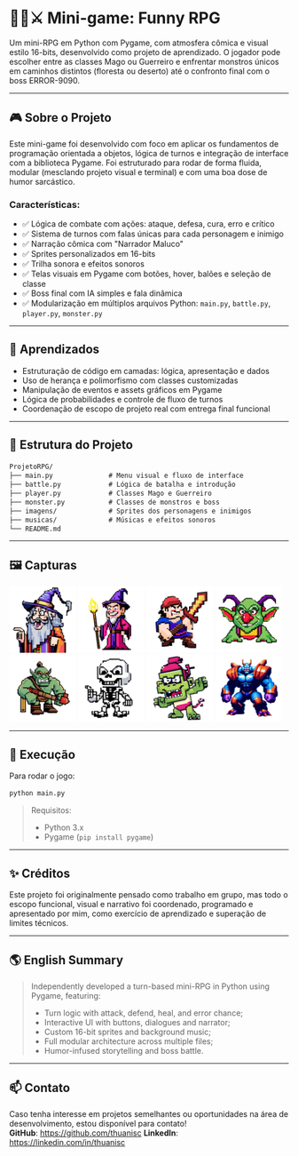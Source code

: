 
# 🧙‍♀️⚔️ Mini-game: Funny RPG
Um mini-RPG em Python com Pygame, com atmosfera cômica e visual estilo 16-bits, desenvolvido como projeto de aprendizado.
O jogador pode escolher entre as classes Mago ou Guerreiro e enfrentar monstros únicos em caminhos distintos (floresta ou deserto) até o confronto final com o boss ERROR-9090.

---

## 🎮 Sobre o Projeto
Este mini-game foi desenvolvido com foco em aplicar os fundamentos de programação orientada a objetos, lógica de turnos e integração de interface com a biblioteca Pygame.
Foi estruturado para rodar de forma fluida, modular (mesclando projeto visual e terminal) e com uma boa dose de humor sarcástico.

### Características:
- ✅ Lógica de combate com ações: ataque, defesa, cura, erro e crítico
- ✅ Sistema de turnos com falas únicas para cada personagem e inimigo
- ✅ Narração cômica com "Narrador Maluco"
- ✅ Sprites personalizados em 16-bits
- ✅ Trilha sonora e efeitos sonoros
- ✅ Telas visuais em Pygame com botões, hover, balões e seleção de classe
- ✅ Boss final com IA simples e fala dinâmica
- ✅ Modularização em múltiplos arquivos Python: `main.py`, `battle.py`, `player.py`, `monster.py`

---

## 🧠 Aprendizados
- Estruturação de código em camadas: lógica, apresentação e dados
- Uso de herança e polimorfismo com classes customizadas
- Manipulação de eventos e assets gráficos em Pygame
- Lógica de probabilidades e controle de fluxo de turnos
- Coordenação de escopo de projeto real com entrega final funcional

---

## 📂 Estrutura do Projeto
```
ProjetoRPG/
├── main.py              # Menu visual e fluxo de interface
├── battle.py            # Lógica de batalha e introdução
├── player.py            # Classes Mago e Guerreiro
├── monster.py           # Classes de monstros e boss
├── imagens/             # Sprites dos personagens e inimigos
├── musicas/             # Músicas e efeitos sonoros
└── README.md
```

---

## 🖼️ Capturas
<img src="imagens/Narrador maluco.png" width="120">
<img src="imagens/Mago.png" width="120">
<img src="imagens/Guerreiro.png" width="120">
<img src="imagens/Goblin.png" width="120">
<img src="imagens/Orc.png" width="120">
<img src="imagens/Esqueleto.png" width="120">
<img src="imagens/Troll.png" width="120">
<img src="imagens/Boss final.png" width="120">

---

## 🚀 Execução
Para rodar o jogo:
```bash
python main.py
```

> Requisitos:
> - Python 3.x
> - Pygame (`pip install pygame`)

---

## ✨ Créditos
Este projeto foi originalmente pensado como trabalho em grupo, mas todo o escopo funcional, visual e narrativo foi coordenado, programado e apresentado por mim, como exercício de aprendizado e superação de limites técnicos.

---

## 🌎 English Summary
> Independently developed a turn-based mini-RPG in Python using Pygame, featuring:
> - Turn logic with attack, defend, heal, and error chance;
> - Interactive UI with buttons, dialogues and narrator;
> - Custom 16-bit sprites and background music;
> - Full modular architecture across multiple files;
> - Humor-infused storytelling and boss battle.

---

## 📫 Contato

Caso tenha interesse em projetos semelhantes ou oportunidades na área de desenvolvimento, estou disponível para contato!  
**GitHub**: https://github.com/thuanisc
**LinkedIn**: https://linkedin.com/in/thuanisc
